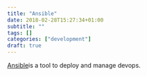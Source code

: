 ```yaml
---
title: "Ansible"
date: 2018-02-28T15:27:34+01:00
subtitle: ""
tags: []
categories: ["development"]
draft: true
---
```

[Ansible](https://www.ansible.com)is a tool to deploy and manage devops.
